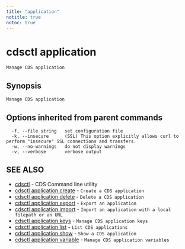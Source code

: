 ```yaml
---
title: "application"
notitle: true
notoc: true
---
```

# cdsctl application

`Manage CDS application`

## Synopsis

`Manage CDS application`

## Options inherited from parent commands

```
  -f, --file string   set configuration file
  -k, --insecure      (SSL) This option explicitly allows curl to perform "insecure" SSL connections and transfers.
  -w, --no-warnings   do not display warnings
  -v, --verbose       verbose output
```

## SEE ALSO

* [cdsctl](/docs/components/cdsctl/cdsctl/)	 - CDS Command line utility
* [cdsctl application create](/docs/components/cdsctl/application/create/)	 - `Create a CDS application`
* [cdsctl application delete](/docs/components/cdsctl/application/delete/)	 - `Delete a CDS application`
* [cdsctl application export](/docs/components/cdsctl/application/export/)	 - `Export an application`
* [cdsctl application import](/docs/components/cdsctl/application/import/)	 - `Import an application with a local filepath or an URL`
* [cdsctl application keys](/docs/components/cdsctl/application/keys/)	 - `Manage CDS application keys`
* [cdsctl application list](/docs/components/cdsctl/application/list/)	 - `List CDS applications`
* [cdsctl application show](/docs/components/cdsctl/application/show/)	 - `Show a CDS application`
* [cdsctl application variable](/docs/components/cdsctl/application/variable/)	 - `Manage CDS application variables`

